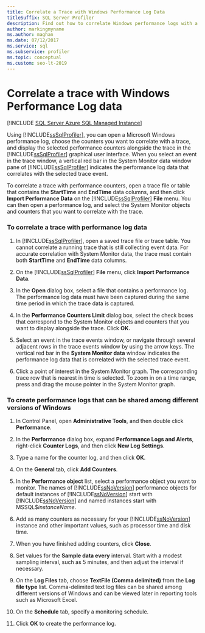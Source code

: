 ```yaml
---
title: Correlate a Trace with Windows Performance Log Data
titleSuffix: SQL Server Profiler
description: Find out how to correlate Windows performance logs with a trace so that you can view data from System Monitor objects and counters in SQL Server Profiler.
author: markingmyname
ms.author: maghan
ms.date: 07/12/2017
ms.service: sql
ms.subservice: profiler
ms.topic: conceptual
ms.custom: seo-lt-2019
---
```


# Correlate a trace with Windows Performance Log data

 [!INCLUDE [SQL Server Azure SQL Managed Instance](../../includes/applies-to-version/sql-asdbmi.md)]

Using [!INCLUDE[ssSqlProfiler](../../includes/sssqlprofiler-md.md)], you can open a Microsoft Windows performance log, choose the counters you want to correlate with a trace, and display the selected performance counters alongside the trace in the [!INCLUDE[ssSqlProfiler](../../includes/sssqlprofiler-md.md)] graphical user interface. When you select an event in the trace window, a vertical red bar in the System Monitor data window pane of [!INCLUDE[ssSqlProfiler](../../includes/sssqlprofiler-md.md)] indicates the performance log data that correlates with the selected trace event.  
  
 To correlate a trace with performance counters, open a trace file or table that contains the **StartTime** and **EndTime** data columns, and then click **Import Performance Data** on the [!INCLUDE[ssSqlProfiler](../../includes/sssqlprofiler-md.md)] **File** menu. You can then open a performance log, and select the System Monitor objects and counters that you want to correlate with the trace.  
  
### To correlate a trace with performance log data  
  
1.  In [!INCLUDE[ssSqlProfiler](../../includes/sssqlprofiler-md.md)], open a saved trace file or trace table. You cannot correlate a running trace that is still collecting event data. For accurate correlation with System Monitor data, the trace must contain both **StartTime** and **EndTime** data columns.  
  
2.  On the [!INCLUDE[ssSqlProfiler](../../includes/sssqlprofiler-md.md)] **File** menu, click **Import Performance Data**.  
  
3.  In the **Open** dialog box, select a file that contains a performance log. The performance log data must have been captured during the same time period in which the trace data is captured.  
  
4.  In the **Performance Counters Limit** dialog box, select the check boxes that correspond to the System Monitor objects and counters that you want to display alongside the trace. Click **OK.**  
  
5.  Select an event in the trace events window, or navigate through several adjacent rows in the trace events window by using the arrow keys. The vertical red bar in the **System Monitor data** window indicates the performance log data that is correlated with the selected trace event.  
  
6.  Click a point of interest in the System Monitor graph. The corresponding trace row that is nearest in time is selected. To zoom in on a time range, press and drag the mouse pointer in the System Monitor graph.  
  
### To create performance logs that can be shared among different versions of Windows  
  
1.  In Control Panel, open **Administrative Tools**, and then double click **Performance**.  
  
2.  In the **Performance** dialog box, expand **Performance Logs and Alerts**, right-click **Counter Logs**, and then click **New Log Settings**.  
  
3.  Type a name for the counter log, and then click **OK**.  
  
4.  On the **General** tab, click **Add Counters**.  
  
5.  In the **Performance object** list, select a performance object you want to monitor. The names of [!INCLUDE[ssNoVersion](../../includes/ssnoversion-md.md)] performance objects for default instances of [!INCLUDE[ssNoVersion](../../includes/ssnoversion-md.md)] start with [!INCLUDE[ssNoVersion](../../includes/ssnoversion-md.md)] and named instances start with MSSQL$*instanceName*.  
  
6.  Add as many counters as necessary for your [!INCLUDE[ssNoVersion](../../includes/ssnoversion-md.md)] instance and other important values, such as processor time and disk time.  
  
7.  When you have finished adding counters, click **Close**.  
  
8.  Set values for the **Sample data every** interval. Start with a modest sampling interval, such as 5 minutes, and then adjust the interval if necessary.  
  
9. On the **Log Files** tab, choose **TextFile (Comma delimited)** from the **Log file type** list. Comma-delimited text log files can be shared among different versions of Windows and can be viewed later in reporting tools such as Microsoft Excel.  
  
10. On the **Schedule** tab, specify a monitoring schedule.  
  
11. Click **OK** to create the performance log.  
